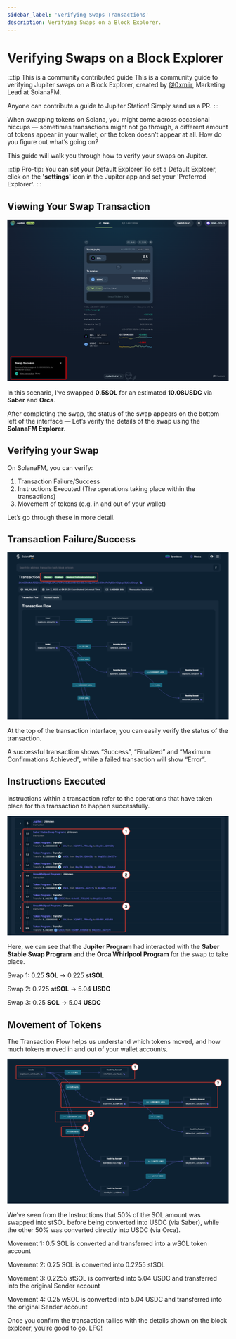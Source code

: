 ```yaml
---
sidebar_label: 'Verifying Swaps Transactions'
description: Verifying Swaps on a Block Explorer.
---
```


# Verifying Swaps on a Block Explorer

:::tip This is a community contributed guide
This is a community guide to verifying Jupiter swaps on a Block Explorer, created by [@0xmiir](https://twitter.com/0xmiir), Marketing Lead at SolanaFM.

Anyone can contribute a guide to Jupiter Station! Simply send us a PR.
:::

When swapping tokens on Solana, you might come across occasional hiccups — sometimes transactions might not go through, a different amount of tokens appear in your wallet, or the token doesn’t appear at all. How do you figure out what’s going on?

This guide will walk you through how to verify your swaps on Jupiter.

:::tip Pro-tip: You can set your Default Explorer
To set a Default Explorer, click on the **'settings'** icon in the Jupiter app and set your 'Preferred Explorer'.
:::

## Viewing Your Swap Transaction
![sfm_swap1](../img/sfm_swap1.png)

In this scenario, I’ve swapped **0.5SOL** for an estimated **10.08USDC** via **Saber** and **Orca**.

After completing the swap, the status of the swap appears on the bottom left of the interface — Let’s verify the details of the swap using the **SolanaFM Explorer**.

## Verifying your Swap

On SolanaFM, you can verify:

1. Transaction Failure/Success
2. Instructions Executed (The operations taking place within the transactions)
3. Movement of tokens (e.g. in and out of your wallet)

Let’s go through these in more detail.

## Transaction Failure/Success
![sfm_swap2](../img/sfm_swap2.png)

At the top of the transaction interface, you can easily verify the status of the transaction.

A successful transaction shows “Success”, “Finalized” and “Maximum Confirmations Achieved”, while a failed transaction will show “Error”.

## Instructions Executed
Instructions within a transaction refer to the operations that have taken place for this transaction to happen successfully. 

![sfm_swap3](../img/sfm_swap3.png)

Here, we can see that the **Jupiter Program** had interacted with the **Saber Stable Swap Program** and the **Orca Whirlpool Program** for the swap to take place.

Swap 1: 0.25 **SOL** → 0.225 **stSOL**

Swap 2: 0.225 **stSOL** → 5.04 **USDC**

Swap 3: 0.25 **SOL** → 5.04 **USDC**

## Movement of Tokens

The Transaction Flow helps us understand which tokens moved, and how much tokens moved in and out of your wallet accounts.

![sfm_swap4](../img/sfm_swap4.png)

We’ve seen from the Instructions that 50% of the SOL amount was swapped into stSOL before being converted into USDC (via Saber), while the other 50% was converted directly into USDC (via Orca).

Movement 1: 0.5 SOL is converted and transferred into a wSOL token account

Movement 2: 0.25 SOL is converted into 0.2255 stSOL

Movement 3: 0.2255 stSOL is converted into 5.04 USDC and transferred into the original Sender account

Movement 4: 0.25 wSOL is converted into 5.04 USDC and transferred into the original Sender account


Once you confirm the transaction tallies with the details shown on the block explorer, you’re good to go. LFG!


